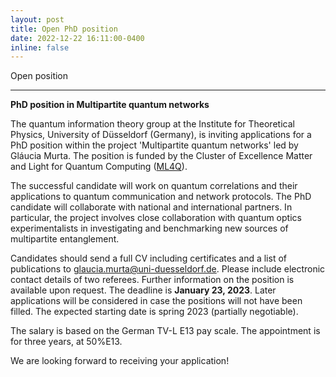 ```yaml
---
layout: post
title: Open PhD position
date: 2022-12-22 16:11:00-0400
inline: false
---
```



Open position

***

<strong>PhD position in Multipartite quantum networks</strong>

The quantum information theory group at the Institute for Theoretical Physics, University of Düsseldorf (Germany), is inviting applications for a PhD position within the project 'Multipartite quantum networks' led by Gláucia Murta. The position is funded by the Cluster of Excellence Matter and Light for Quantum Computing (<a href="https://ml4q.de/">ML4Q</a>).

The successful candidate will work on quantum correlations and their applications to quantum communication and network protocols. The PhD candidate will collaborate with national and international partners. In particular, the project involves close collaboration with quantum optics experimentalists in investigating and benchmarking new sources of multipartite entanglement.

Candidates should send a full CV including certificates and a list of publications to <a href="mailto:glaucia.murta@uni-duesseldorf.de">glaucia.murta@uni-duesseldorf.de</a>.  Please include electronic contact details of two referees. Further information on the position is available upon request. The deadline is <strong>January 23, 2023</strong>. Later applications will be considered in case the positions will not have been filled. The expected starting date is spring 2023 (partially negotiable).

The salary is based on the German TV-L E13 pay scale. The appointment is for three years, at 50%E13.

We are looking forward to receiving your application!
